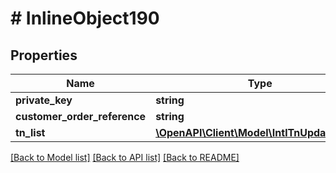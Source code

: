 # # InlineObject190

## Properties

Name | Type | Description | Notes
------------ | ------------- | ------------- | -------------
**private_key** | **string** |  | [optional]
**customer_order_reference** | **string** |  | [optional]
**tn_list** | [**\OpenAPI\Client\Model\IntlTnUpdateTnList**](IntlTnUpdateTnList.md) |  | [optional]

[[Back to Model list]](../../README.md#models) [[Back to API list]](../../README.md#endpoints) [[Back to README]](../../README.md)
